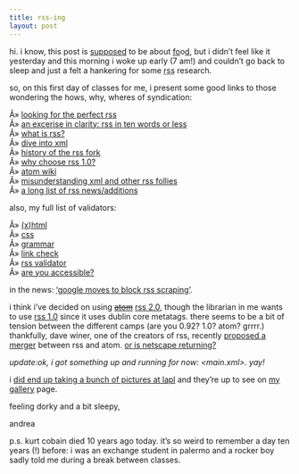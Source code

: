 ```yaml
---
title: rss-ing    
layout: post
---
```


hi. i know, this post is [supposed][1] to be about [f][2][o][3]o[d][4], but i didn&#8217;t feel like it yesterday and this morning i woke up early (7 am!) and couldn&#8217;t go back to sleep and just a felt a hankering for some <acronym title="really simple syndication / rich site summary">rss</acronym> research.</p> 

so, on this first day of classes for me, i present some good links to those wondering the hows, why, wheres of syndication:

Â» [looking for the perfect rss][5]  
Â» [an excerise in clarity: rss in ten words or less][6]  
Â» [what is rss?][7]  
Â» [dive into xml][8]  
Â» [history of the rss fork][9]  
Â» [why choose rss 1.0?][10]  
Â» [atom wiki][11]  
Â» [misunderstanding xml and other rss follies][12]  
Â» [a long list of rss news/additions][13]

also, my full list of validators:

Â» [(x)html][14]  
Â» [css][15]  
Â» [grammar][16]  
Â» [link check][17]  
Â» [rss validator][18]  
Â» [are you accessible?][19]

in the news: [&#8216;google moves to block rss scraping&#8217;][20].

i think i&#8217;ve decided on using <strike>[atom][21]</strike> [rss 2.0][22], though the librarian in me wants to use [rss 1.0][23] since it uses dublin core metatags. there seems to be a bit of tension between the different camps (are you 0.92? 1.0? atom? grrrr.) thankfully, dave winer, one of the creators of rss, recently [proposed a merger][24] between rss and atom. [or is netscape returning?][25]

*update:ok, i got something up and running for now: <main.xml>. yay!*

i [did end up taking a bunch of pictures at <acronym title="los angeles public library">lapl</acronym>][1] and they&#8217;re up to see on [my gallery][26] page.

feeling dorky and a bit sleepy,

andrea

p.s. kurt cobain died 10 years ago today. it&#8217;s so weird to remember a day ten years (!) before: i was an exchange student in palermo and a rocker boy sadly told me during a break between classes.

 [1]: past.php#2004-04-03
 [2]: http://www.stuttercut.org/hungry/
 [3]: http://www.rurou.org/cheese/
 [4]: http://www.chocolateandzucchini.com/
 [5]: http://www.notestips.com/80256B3A007F2692/1/NAMO5P9UPQ
 [6]: http://www.37signals.com/svn/archives/000622.php
 [7]: http://www.xml.com/pub/a/2002/12/18/dive-into-xml.html
 [8]: http://www.xml.com/pub/q/divexml
 [9]: http://diveintomark.org/archives/2002/09/06/history_of_the_rss_fork
 [10]: http://www.xml.com/pub/a/2003/07/23/rssone.html
 [11]: http://www.intertwingly.net/wiki/pie/FrontPage
 [12]: http://www.25hoursaday.com/weblog/CommentView.aspx?guid=6eb03279-9344-4d67-afc0-fb8e2c64878a
 [13]: http://archive.scripting.com/cats/Technology/Formats%20and%20Protocols/RSS
 [14]: http://validator.w3.org/
 [15]: http://jigsaw.w3.org/css-validator/validator-uri.html
 [16]: http://plutor.org/cgi-bin/aspell-validator.pl
 [17]: http://validator.w3.org/checklink
 [18]: http://feeds.archive.org/validator/
 [19]: http://bobby.watchfire.com/bobby/html/en/index.jsp
 [20]: http://www.internetnews.com/ec-news/article.php/3334651
 [21]: http://www.mnot.net/drafts/draft-nottingham-atom-format-02.html
 [22]: http://blogs.law.harvard.edu/tech/rss
 [23]: http://web.resource.org/rss/1.0/spec
 [24]: http://www.internetnews.com/dev-news/article.php/3323821
 [25]: http://diveintomark.org/archives/2004/04/01/netscape-returns
 [26]: gallery/lapl